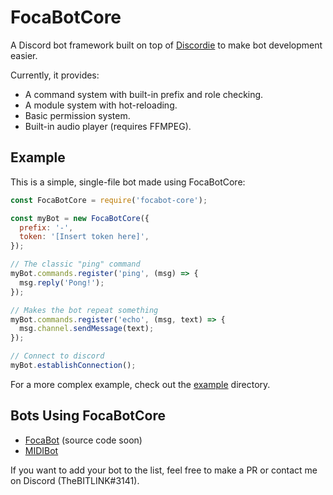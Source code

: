 # FocaBotCore

A Discord bot framework built on top of [Discordie]() to make bot development easier.

Currently, it provides:

 - A command system with built-in prefix and role checking.
 - A module system with hot-reloading.
 - Basic permission system.
 - Built-in audio player (requires FFMPEG).

## Example

This is a simple, single-file bot made using FocaBotCore:

```javascript
const FocaBotCore = require('focabot-core');

const myBot = new FocaBotCore({
  prefix: '-',
  token: '[Insert token here]',
});

// The classic "ping" command
myBot.commands.register('ping', (msg) => {
  msg.reply('Pong!');
});

// Makes the bot repeat something
myBot.commands.register('echo', (msg, text) => {
  msg.channel.sendMessage(text);
});

// Connect to discord
myBot.establishConnection();
```

For a more complex example, check out the [example](example/) directory.

## Bots Using FocaBotCore

  - [FocaBot](https://bots.discord.pw/bots/181986129011146752) (source code soon)
  - [MIDIBot](https://bots.discord.pw/bots/206474253531348992)

If you want to add your bot to the list, feel free to make a PR or contact me on Discord (TheBITLINK#3141). 
